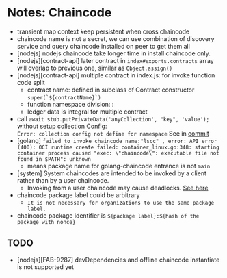 # Notes: Chaincode

- transient map context keep persistent when cross chaincode
- chaincode name is not a secret, we can use combination of discovery service and query chaincode installed on peer to get them all
- [nodejs] nodejs chaincode take longer time in install chaincode only.
- [nodejs][contract-api] later contract in `index#exports.contracts` array will overlap to previous one, similar as `Object.assign()`
- [nodejs][contract-api] multiple contract in index.js: for invoke function code split
    - contract name: defined in subclass of Contract constructor
        ``` super(`${contractName}`) ```
    - function namespace division: <contract name>:<function name>
    - ledger data is integral for multiple contract  
- call `await stub.putPrivateData('anyCollection', "key", 'value');` without setup collection Config:  
    `Error: collection config not define for namespace` 
    See in [commit](https://github.com/hyperledger/fabric/commit/8a705b75070b7a7021ec6f897a80898abf6a1e45)
- [golang] `failed to invoke chaincode name:"lscc" , error: API error (400): OCI runtime create failed: container_linux.go:348: starting container process caused "exec: \"chaincode\": executable file not found in $PATH": unknown`
    - means package name for golang-chaincode entrance is not `main`
- [system] System chaincodes are intended to be invoked by a client rather than by a user chaincode. 
    - Invoking from a user chaincode may cause deadlocks. [See here](https://jira.hyperledger.org/browse/FAB-15285) 
- chaincode package label could be arbitrary
    - `It is not necessary for organizations to use the same package label.`
- chaincode package identifier is `${package label}:${hash of the package with nonce}`         


## TODO
- [nodejs][FAB-9287] devDependencies and offline chaincode instantiate is not supported yet
